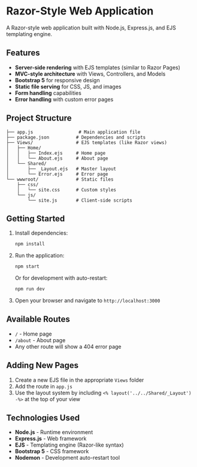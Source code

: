 # Razor-Style Web Application

A Razor-style web application built with Node.js, Express.js, and EJS templating engine.

## Features

- **Server-side rendering** with EJS templates (similar to Razor Pages)
- **MVC-style architecture** with Views, Controllers, and Models
- **Bootstrap 5** for responsive design
- **Static file serving** for CSS, JS, and images
- **Form handling** capabilities
- **Error handling** with custom error pages

## Project Structure

```
├── app.js                 # Main application file
├── package.json          # Dependencies and scripts
├── Views/                # EJS templates (like Razor views)
│   ├── Home/
│   │   ├── Index.ejs     # Home page
│   │   └── About.ejs     # About page
│   └── Shared/
│       ├── _Layout.ejs   # Master layout
│       └── Error.ejs     # Error page
└── wwwroot/              # Static files
    ├── css/
    │   └── site.css      # Custom styles
    └── js/
        └── site.js       # Client-side scripts
```

## Getting Started

1. Install dependencies:
   ```bash
   npm install
   ```

2. Run the application:
   ```bash
   npm start
   ```
   
   Or for development with auto-restart:
   ```bash
   npm run dev
   ```

3. Open your browser and navigate to `http://localhost:3000`

## Available Routes

- `/` - Home page
- `/about` - About page
- Any other route will show a 404 error page

## Adding New Pages

1. Create a new EJS file in the appropriate `Views` folder
2. Add the route in `app.js`
3. Use the layout system by including `<% layout('../../Shared/_Layout') -%>` at the top of your view

## Technologies Used

- **Node.js** - Runtime environment
- **Express.js** - Web framework
- **EJS** - Templating engine (Razor-like syntax)
- **Bootstrap 5** - CSS framework
- **Nodemon** - Development auto-restart tool
